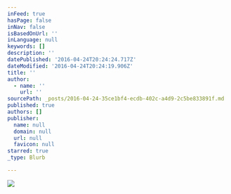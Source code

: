 ```yaml
---
inFeed: true
hasPage: false
inNav: false
isBasedOnUrl: ''
inLanguage: null
keywords: []
description: ''
datePublished: '2016-04-24T20:24:24.717Z'
dateModified: '2016-04-24T20:24:19.906Z'
title: ''
author:
  - name: ''
    url: ''
sourcePath: _posts/2016-04-24-35ce1bf4-ecdb-402c-a4d9-2c5be833891f.md
published: true
authors: []
publisher:
  name: null
  domain: null
  url: null
  favicon: null
starred: true
_type: Blurb

---
```

![](https://the-grid-user-content.s3-us-west-2.amazonaws.com/8e06cb7f-fc8d-4e64-9132-c45e2a8c17a1.jpg)